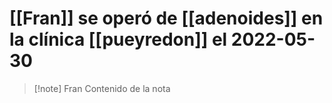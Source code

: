  # [[Fran]] se operó de [[adenoides]] en la clínica [[pueyredon]] el 2022-05-30
 
> [!note] Fran
>Contenido de la 
>nota
